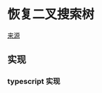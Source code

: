 # 恢复二叉搜索树
[来源](https://leetcode.cn/problems/recover-binary-search-tree/)

## 实现

### typescript 实现
```typescript

```
